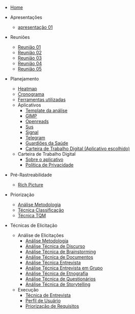 * [Home](/)

* Apresentações
  - [apresentação 01](/apresentacoes/apresentacao01.md)

* Reuniões
  - [Reunião 01](reunioes/ata01.md)
  - [Reunião 02](reunioes/ata02.md)
  - [Reunião 03](reunioes/ata03.md)
  - [Reunião 04](reunioes/ata04.md)
  - [Reunião 05](reunioes/ata05.md)

* Planejamento 
  - [Heatmap](planejamento/heatmap.md)
  - [Cronograma](planejamento/Cronograma.md)
  - [Ferramentas utilizadas](planejamento/ferramentas.md)
  * Aplicativos
    - [Template da análise](planejamento/aplicativos/Templete_Analise.md)
    - [GIMP](planejamento/aplicativos/analise_GIMP.md)
    - [Openreads](planejamento/aplicativos/analise_Openreads.md)
    - [Sus](planejamento/aplicativos/analise_sus.md)
    - [Signal](planejamento/aplicativos/analise_Signal.md)
    - [Telegram](planejamento/aplicativos/analise_Telegram.md)
    - [Guardiões da Saúde](planejamento/aplicativos/analise_Guardioes.md)
    - [Carteira de Trabalho Digital (Aplicativo escolhido)](planejamento/aplicativos/analise_carteiradigitaldetrabalho.md)
  * Carteira de Trabalho Digital
    - [Sobre o aplicativo](planejamento/carteiraDigital/sobreCarteiraDigital.md)
    - [Política de Privacidade](planejamento/carteiraDigital/termosApp.md)
* Pré-Rastreabilidade
  - [Rich Picture](planejamento/rich_picture.md)
* Priorização
  - [Análise Metodologia](Priorizacao/AnaliseMetodologia.md)
  - [Técnica Classificação](Priorizacao/tecnicaClassificacao.md)
  - [Técnica TQM](Priorizacao/tecnicaTQM.md)
* Técnicas de Elicitação
  * Análise de Elicitações
    - [Análise Metodologia](TecnicasElicitacao/AnalisesElicitacoes/AnaliseMetodologia.md)
    - [Análise Técnica de Discurso](TecnicasElicitacao/AnalisesElicitacoes/AnaliseDeDiscurso.md)
    - [Análise Técnica de Brainstorming](TecnicasElicitacao/AnalisesElicitacoes/AnaliseTecnicaBrainstorming.md)
    - [Análise Técnica de Documentos](TecnicasElicitacao/AnalisesElicitacoes/AnaliseTecnicaDocumentos.md)
    - [Análise Técnica Entrevista](TecnicasElicitacao/AnalisesElicitacoes/AnaliseTecnicaEntrevista.md)
    - [Análise Técnica Entrevista em Grupo](TecnicasElicitacao/AnalisesElicitacoes/AnaliseTecnicaEntrevistaGrupo.md)
    - [Análise Técnica de Etnografia](TecnicasElicitacao/AnalisesElicitacoes/AnaliseTecnicaEtnografia.md)
    - [Análise Técnica de Questionários](TecnicasElicitacao/AnalisesElicitacoes/AnaliseTecnicaQuestionarios.md)
    - [Análise Técnica de Storytelling](TecnicasElicitacao/AnalisesElicitacoes/AnaliseTecnicaStorytelling.md)
  * Execução
    - [Técnica de Entrevista](TecnicasElicitacao/AnaliseTecnicaEntrevista.md)
    - [Perfil de Usuário](TecnicasElicitacao/PerfilDeUsuario.md)
    - [Priorização de Requisitos](TecnicasElicitacao/PriorizaçãoDeRequisitos.md)
